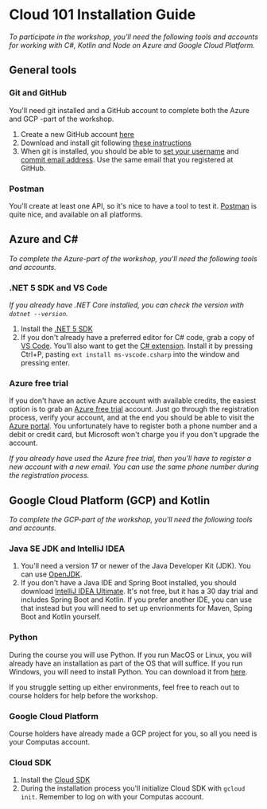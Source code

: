 Cloud 101 Installation Guide
============================
_To participate in the workshop, you'll need the following tools and accounts for working with C#, Kotlin and Node on Azure and Google Cloud Platform._

General tools
-------------

### Git and GitHub
You'll need git installed and a GitHub account to complete both the Azure and GCP -part of the workshop.

1. Create a new GitHub account [here](https://github.com/join)
2. Download and install git following [these instructions](https://git-scm.com/downloads)
3. When git is installed, you should be able to [set your username](https://help.github.com/articles/setting-your-username-in-git/) and [commit email address](https://help.github.com/articles/setting-your-commit-email-address-in-git/). Use the same email that you registered at GitHub.

### Postman
You'll create at least one API, so it's nice to have a tool to test it. [Postman](https://www.getpostman.com/apps) is quite nice, and available on all platforms.

Azure and C#
------------
_To complete the Azure-part of the workshop, you'll need the following tools and accounts._

### .NET 5 SDK and VS Code
_If you already have .NET Core installed, you can check the version with `dotnet --version`._

1. Install the [.NET 5 SDK](https://www.microsoft.com/net/download)
2. If you don't already have a preferred editor for C# code, grab a copy of [VS Code](https://code.visualstudio.com/). You'll also want to get the [C# extension](https://marketplace.visualstudio.com/items?itemName=ms-vscode.csharp). Install it by pressing Ctrl+P, pasting `ext install ms-vscode.csharp` into the window and pressing enter.


### Azure free trial
If you don't have an active Azure account with available credits, the easiest option is to grab an [Azure free trial](https://azure.microsoft.com/nb-no/free) account. Just go through the registration process, verify your account, and at the end you should be able to visit the [Azure portal](https://portal.azure.com). You unfortunately have to register both a phone number and a debit or credit card, but Microsoft won't charge you if you don't upgrade the account.

_If you already have used the Azure free trial, then you'll have to register a new account with a new email. You can use the same phone number during the registration process._


Google Cloud Platform (GCP) and Kotlin
--------------------------------------
_To complete the GCP-part of the workshop, you'll need the following tools and accounts._

### Java SE JDK and IntelliJ IDEA

1. You'll need a version 17 or newer of the Java Developer Kit (JDK). You can use [OpenJDK](https://openjdk.java.net).
2. If you don't have a Java IDE and Spring Boot installed, you should download [IntelliJ IDEA Ultimate](https://www.jetbrains.com/idea/download/). 
It's not free, but it has a 30 day trial and includes Spring Boot and Kotlin. If you prefer another IDE, you can use that instead but you will need
to set up envrionments for Maven, Sping Boot and Kotlin yourself.

### Python

During the course you will use Python. If you run MacOS or Linux, you will already have an installation as part of the OS that will suffice. If
you run Windows, you will need to install Python. You can download it from [here](https://www.python.org/downloads/windows).

If you struggle setting up either environments, feel free to reach out to course holders for help before the workshop.


### Google Cloud Platform

Course holders have already made a GCP project for you, so all you need is your Computas account.  

### Cloud SDK

1. Install the [Cloud SDK](https://cloud.google.com/sdk/docs/quickstarts/)
2. During the installation process you'll initialize Cloud SDK with `gcloud init`. Remember to log on with your Computas account.


